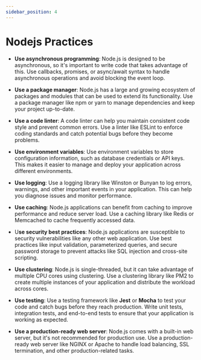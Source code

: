 ```yaml
---
sidebar_position: 4
---
```


# Nodejs Practices

- **Use asynchronous programming**: Node.js is designed to be asynchronous, so it's important to write code that takes advantage of this. Use callbacks, promises, or async/await syntax to handle asynchronous operations and avoid blocking the event loop.

- **Use a package manager**: Node.js has a large and growing ecosystem of packages and modules that can be used to extend its functionality. Use a package manager like npm or yarn to manage dependencies and keep your project up-to-date.

- **Use a code linter**: A code linter can help you maintain consistent code style and prevent common errors. Use a linter like ESLint to enforce coding standards and catch potential bugs before they become problems.

- **Use environment variables**: Use environment variables to store configuration information, such as database credentials or API keys. This makes it easier to manage and deploy your application across different environments.

- **Use logging**: Use a logging library like Winston or Bunyan to log errors, warnings, and other important events in your application. This can help you diagnose issues and monitor performance.

- **Use caching**: Node.js applications can benefit from caching to improve performance and reduce server load. Use a caching library like Redis or Memcached to cache frequently accessed data.

- U**se security best practices**: Node.js applications are susceptible to security vulnerabilities like any other web application. Use best practices like input validation, parameterized queries, and secure password storage to prevent attacks like SQL injection and cross-site scripting.

- **Use clustering**: Node.js is single-threaded, but it can take advantage of multiple CPU cores using clustering. Use a clustering library like PM2 to create multiple instances of your application and distribute the workload across cores.

- **Use testing**: Use a testing framework like **Jest** or **Mocha** to test your code and catch bugs before they reach production. Write unit tests, integration tests, and end-to-end tests to ensure that your application is working as expected.

- **Use a production-ready web server**: Node.js comes with a built-in web server, but it's not recommended for production use. Use a production-ready web server like NGINX or Apache to handle load balancing, SSL termination, and other production-related tasks.

